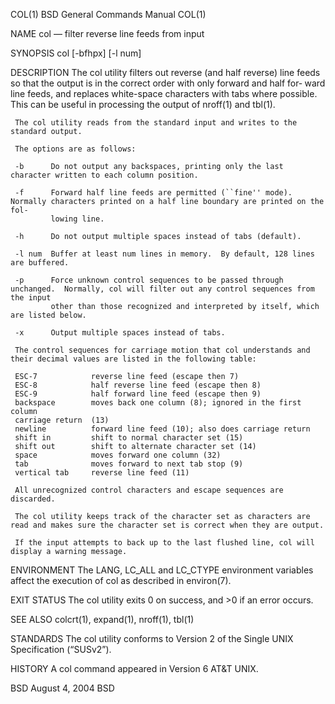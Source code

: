 COL(1)                                                      BSD General Commands Manual                                                     COL(1)

NAME
     col — filter reverse line feeds from input

SYNOPSIS
     col [-bfhpx] [-l num]

DESCRIPTION
     The col utility filters out reverse (and half reverse) line feeds so that the output is in the correct order with only forward and half for‐
     ward line feeds, and replaces white-space characters with tabs where possible.  This can be useful in processing the output of nroff(1) and
     tbl(1).

     The col utility reads from the standard input and writes to the standard output.

     The options are as follows:

     -b      Do not output any backspaces, printing only the last character written to each column position.

     -f      Forward half line feeds are permitted (``fine'' mode).  Normally characters printed on a half line boundary are printed on the fol‐
             lowing line.

     -h      Do not output multiple spaces instead of tabs (default).

     -l num  Buffer at least num lines in memory.  By default, 128 lines are buffered.

     -p      Force unknown control sequences to be passed through unchanged.  Normally, col will filter out any control sequences from the input
             other than those recognized and interpreted by itself, which are listed below.

     -x      Output multiple spaces instead of tabs.

     The control sequences for carriage motion that col understands and their decimal values are listed in the following table:

     ESC-7            reverse line feed (escape then 7)
     ESC-8            half reverse line feed (escape then 8)
     ESC-9            half forward line feed (escape then 9)
     backspace        moves back one column (8); ignored in the first column
     carriage return  (13)
     newline          forward line feed (10); also does carriage return
     shift in         shift to normal character set (15)
     shift out        shift to alternate character set (14)
     space            moves forward one column (32)
     tab              moves forward to next tab stop (9)
     vertical tab     reverse line feed (11)

     All unrecognized control characters and escape sequences are discarded.

     The col utility keeps track of the character set as characters are read and makes sure the character set is correct when they are output.

     If the input attempts to back up to the last flushed line, col will display a warning message.

ENVIRONMENT
     The LANG, LC_ALL and LC_CTYPE environment variables affect the execution of col as described in environ(7).

EXIT STATUS
     The col utility exits 0 on success, and >0 if an error occurs.

SEE ALSO
     colcrt(1), expand(1), nroff(1), tbl(1)

STANDARDS
     The col utility conforms to Version 2 of the Single UNIX Specification (“SUSv2”).

HISTORY
     A col command appeared in Version 6 AT&T UNIX.

BSD                                                               August 4, 2004                                                               BSD
